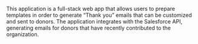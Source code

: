 This application is a full-stack web app that allows users to prepare templates in order to generate “Thank you” emails that can be customized and sent to donors. The application integrates with the Salesforce API, generating emails for donors that have recently contributed to the organization.
